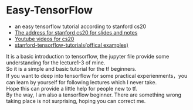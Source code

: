 # Easy-TensorFlow
- an easy tensorflow tutorial according to stanford cs20
- [The address for stanford cs20 for slides and notes](https://web.stanford.edu/class/cs20si/syllabus.html)
- [Youtube videos for cs20](https://www.youtube.com/watch?v=g-EvyKpZjmQ&list=PLDuNt91tg0urwwTQNKyUbncSDvMEl74ww)  
- [stanford-tensorflow-tutorials(offical examples)](https://github.com/chiphuyen/stanford-tensorflow-tutorials) 

It is a basic introduction to tensorflow, the jupyter file provide some understanding for the lecture1-3 of mine.  
So it is a simple and basic tutorial for the tf beginners.  
If you want to deep into tensorflow for some practical experienments，you can learn by yourself for following lectures which I never take.  
Hope this can provide a little help for people new to tf.  
By the way, I am also a tensorflow beginner. There are something wrong taking place is not surprising, hoping you can correct me.
